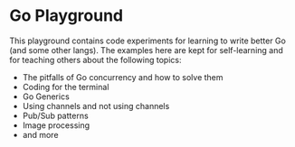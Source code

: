 # Go Playground

This playground contains code experiments for learning to write better Go (and some other langs).
The examples here are kept for self-learning and for teaching others about the following topics:

- The pitfalls of Go concurrency and how to solve them
- Coding for the terminal
- Go Generics
- Using channels and not using channels
- Pub/Sub patterns
- Image processing
- and more

